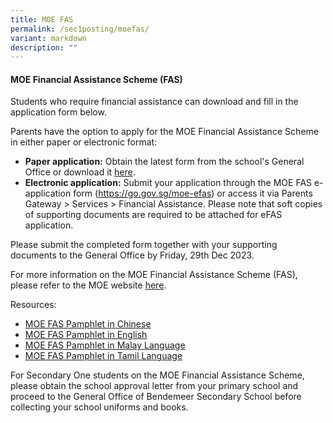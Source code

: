 ```yaml
---
title: MOE FAS
permalink: /sec1posting/moefas/
variant: markdown
description: ""
---
```

#### **MOE Financial Assistance Scheme (FAS)** 

Students who require financial assistance can download and fill in the application form below.

Parents have the option to apply for the MOE Financial Assistance Scheme in either paper or electronic format: 
* **Paper application:**&nbsp;Obtain the latest form from the school's General Office or download it <a target="_blank" href="https://go.gov.sg/bdms-fasform">here</a>.
* **Electronic application:**&nbsp;Submit your application through the MOE FAS e-application form (<a target="_blank" href="https://go.gov.sg/moe-efas">https://go.gov.sg/moe-efas</a>) or access it via Parents Gateway &gt; Services &gt; Financial Assistance.  Please note that soft copies of supporting documents are required to be attached for eFAS application.

Please submit the completed form together with your supporting documents to the General Office by Friday, 29th Dec 2023. 


For more information on the MOE Financial Assistance Scheme (FAS), please refer to the MOE website <a target="_blank" href="https://www.moe.gov.sg/financial-matters/financial-assistance">here</a>.



Resources: 

* [MOE FAS Pamphlet in Chinese](/files/Forparents/Moefas/moe_faspamphlet_cl.pdf)
* [MOE FAS Pamphlet in English](/files/Forparents/Moefas/moe_faspamphlet_el.pdf)
* [MOE FAS Pamphlet in Malay Language](/files/Forparents/Moefas/moe_faspamphlet_ml.pdf)
* [MOE FAS Pamphlet in Tamil Language](/files/Forparents/Moefas/moe_faspamphlet_tl.pdf)

For Secondary One students on the MOE Financial Assistance Scheme, please obtain the school approval letter from your primary school and proceed to the General Office of Bendemeer Secondary School before collecting your school uniforms and books.


